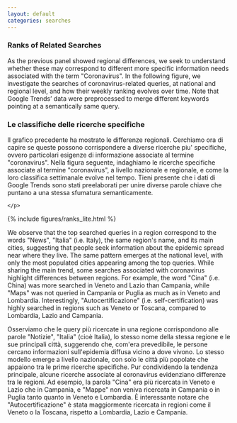 ```yaml
---
layout: default
categories: searches
---
```



<div class="en">

<h3>Ranks of Related Searches</h3>
     <p>
     As the previous panel showed regional differences, we seek to understand whether these may correspond to different more specific information needs associated with the term "Coronavirus".
     In the following figure, we investigate the searches of coronavirus-related queries, at national and regional level, and how their weekly ranking evolves over time. Note that Google Trends’ data were preprocessed to merge different keywords pointing at a semantically same query.
    </p>
</div>
<div class="it">

<h3>Le classifiche delle ricerche specifiche</h3>
     <p>
      Il grafico precedente ha mostrato le differenze regionali. Cerchiamo ora di capire se queste possono corrispondere a diverse ricerche piu' specifiche, ovvero particolari esigenze di informazione associate al termine "coronavirus".
      Nella figura seguente, indaghiamo le ricerche specifiche associate al termine "coronavirus", a livello nazionale e regionale, e come la loro classifica settimanale evolve nel tempo. Tieni presente che i dati di Google Trends sono stati preelaborati per unire diverse parole chiave che puntano a una stessa sfumatura semanticamente.

    </p>
</div>


<div class="w3-white w3-card-4 w3-center">
    {% include figures/ranks_lite.html %}
</div>



<div class="en">
    <p>
    We observe that the top searched queries in a region correspond to the words "News", "Italia" (i.e. Italy), the same region's name, and its main cities, suggesting that people seek information about the epidemic spread near where they live. The same pattern emerges at the national level, with only the most populated cities appearing among the top queries.
    While sharing the main trend, some searches associated with coronavirus highlight differences between regions. For example, the word "Cina" (i.e. China) was more searched in Veneto and Lazio than Campania, while "Maps" was not queried in Campania or Puglia as much as in Veneto and Lombardia.
    Interestingly, "Autocertificazione" (i.e. self-certification) was highly searched in regions such as Veneto or Toscana, compared to Lombardia, Lazio and Campania.
    </p>

</div>

<div class="it">
    <p>
     Osserviamo che le query più ricercate in una regione corrispondono alle parole "Notizie", "Italia" (cioè Italia), lo stesso nome della stessa regione e le sue principali città, suggerendo che, com'era prevedibile, le persone cercano informazioni sull'epidemia diffusa vicino a dove vivono. Lo stesso modello emerge a livello nazionale, con solo le città più popolate che appaiono tra le prime ricerche specifiche.
     Pur condividendo la tendenza principale, alcune ricerche associate al coronavirus evidenziano differenze tra le regioni. Ad esempio, la parola "Cina" era più ricercata in Veneto e Lazio che in Campania, e "Mappe" non veniva ricercata in Campania o in Puglia tanto quanto in Veneto e Lombardia.
     È interessante notare che "Autocertificazione" è stata maggiormente ricercata in regioni come il Veneto o la Toscana, rispetto a Lombardia, Lazio e Campania.
    </p>
</div>
